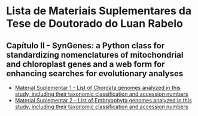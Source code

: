 # Lista de Materiais Suplementares da Tese de Doutorado do Luan Rabelo

## Capítulo II - SynGenes: a Python class for standardizing nomenclatures of mitochondrial and chloroplast genes and a web form for enhancing searches for evolutionary analyses
- [Material Suplementar 1 - List of Chordata genomes analyzed in this study, including their taxonomic classification and accession numbers](https://pages.github.com/)
- [Material Suplementar 2 - List of Embryophyta genomes analyzed in this study, including their taxonomic classification and accession numbers](https://pages.github.com/)
